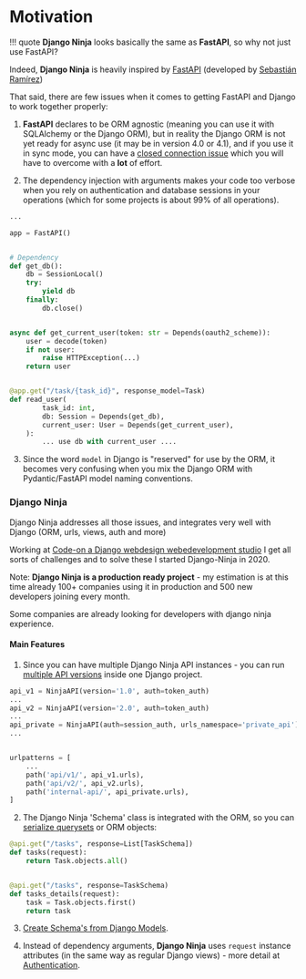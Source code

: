 # Motivation

!!! quote
    **Django Ninja** looks basically the same as **FastAPI**, so why not just use FastAPI?

Indeed, **Django Ninja** is heavily inspired by <a href="https://fastapi.tiangolo.com/" target="_blank">FastAPI</a> (developed by <a href="https://github.com/tiangolo" target="_blank">Sebastián Ramírez</a>)

That said, there are few issues when it comes to getting FastAPI and Django to work together properly:

1) **FastAPI** declares to be ORM agnostic (meaning you can use it with SQLAlchemy or the Django ORM), but in reality the Django ORM is not yet ready for async use (it may be in version 4.0 or 4.1), and if you use it in sync mode, you can have a [closed connection issue](https://github.com/tiangolo/fastapi/issues/716) which you will have to overcome with a **lot** of effort.

2) The dependency injection with arguments makes your code too verbose when you rely on authentication and database sessions in your operations (which for some projects is about 99% of all operations).

```Python hl_lines="25 26"
...

app = FastAPI()


# Dependency
def get_db():
    db = SessionLocal()
    try:
        yield db
    finally:
        db.close()


async def get_current_user(token: str = Depends(oauth2_scheme)):
    user = decode(token)
    if not user:
        raise HTTPException(...)
    return user


@app.get("/task/{task_id}", response_model=Task)
def read_user(
        task_id: int,
        db: Session = Depends(get_db), 
        current_user: User = Depends(get_current_user),
    ):
        ... use db with current_user ....
```

3) Since the word `model` in Django is "reserved" for use by the ORM, it becomes very confusing when you mix the Django ORM with Pydantic/FastAPI model naming conventions. 

### Django Ninja

Django Ninja addresses all those issues, and integrates very well with Django (ORM, urls, views, auth and more)

Working at [Code-on a Django webdesign webedevelopment studio](https://code-on.be/) I get all sorts of challenges and to solve these I started Django-Ninja in 2020.

Note: **Django Ninja is a production ready project** - my estimation is at this time already 100+ companies using it in production and 500 new developers joining every month. 

Some companies are already looking for developers with django ninja experience.

#### Main Features

1) Since you can have multiple Django Ninja API instances - you can run [multiple API versions](/tutorial/versioning) inside one Django project.

```Python
api_v1 = NinjaAPI(version='1.0', auth=token_auth)
...
api_v2 = NinjaAPI(version='2.0', auth=token_auth)
...
api_private = NinjaAPI(auth=session_auth, urls_namespace='private_api')
...


urlpatterns = [
    ...
    path('api/v1/', api_v1.urls),
    path('api/v2/', api_v2.urls),
    path('internal-api/', api_private.urls),
]
```

2) The Django Ninja 'Schema' class is integrated with the ORM, so you can [serialize querysets](/tutorial/response-schema/#returning-querysets) or ORM objects:

```Python
@api.get("/tasks", response=List[TaskSchema])
def tasks(request):
    return Task.objects.all()


@api.get("/tasks", response=TaskSchema)
def tasks_details(request):
    task = Task.objects.first()
    return task
```
3) [Create Schema's from Django Models](/guides/response/django-pydantic/).

4) Instead of dependency arguments, **Django Ninja** uses `request` instance attributes (in the same way as regular Django views) - more detail at [Authentication](/guides/authentication/).
